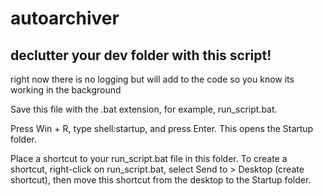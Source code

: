 # autoarchiver 

## declutter your dev folder with this script!
right now there is no logging but will add to the code so you know its working in the background



Save this file with the .bat extension, for example, run_script.bat.

Press Win + R, type shell:startup, and press Enter. This opens the Startup folder.

Place a shortcut to your run_script.bat file in this folder. To create a shortcut, right-click on run_script.bat, select Send to > Desktop (create shortcut), then move this shortcut from the desktop to the Startup folder.